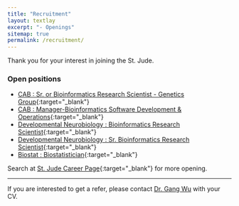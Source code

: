 ```yaml
---
title: "Recruitment"
layout: textlay
excerpt: "- Openings"
sitemap: true
permalink: /recruitment/
---
```


Thank you for your interest in joining the St. Jude.

### Open positions

- [CAB : Sr. or Bioinformatics Research Scientist - Genetics Group](https://myjob.io/XPbT9Eg){:target="_blank"}
- [CAB : Manager-Bioinformatics Software Development & Operations](https://myjob.io/q3JdUfR){:target="_blank"}
- [Developmental Neurobiology : Bioinformatics Research Scientist](https://myjob.io/GAtC9UW){:target="_blank"}
- [Developmental Neurobiology : Sr. Bioinformatics Research Scientist](https://myjob.io/mqDkNLJ){:target="_blank"}
- [Biostat : Biostatistician](https://myjob.io/m8RUJzj){:target="_blank"}

Search at [St. Jude Career Page](https://talent.stjude.org/careers/jobs?keywords=bioinformatics&sortBy=relevance&page=1){:target="_blank"} for more opening. 

---

If you are interested to get a refer, please contact [Dr. Gang Wu](mailto:gang.wu#stjude.org?subject=[Refer]) with your CV.

